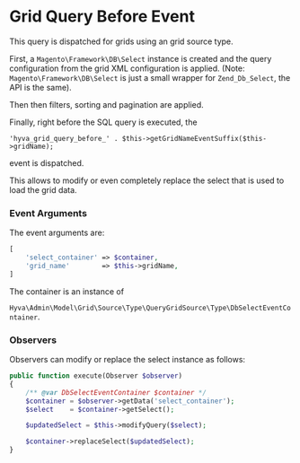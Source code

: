 # Grid Query Before Event

This query is dispatched for grids using an grid source type.

First, a `Magento\Framework\DB\Select` instance is created and the query configuration from the grid XML configuration is applied. (Note: `Magento\Framework\DB\Select` is just a small wrapper for `Zend_Db_Select`, the API is the same).

Then then filters, sorting and pagination are applied.

Finally, right before the SQL query is executed, the

`'hyva_grid_query_before_' . $this->getGridNameEventSuffix($this->gridName);`

event is dispatched.

This allows to modify or even completely replace the select that is used to load the grid data.

### Event Arguments

The event arguments are:

```php
[
    'select_container' => $container,
    'grid_name'        => $this->gridName,
]
```

The container is an instance of

`Hyva\Admin\Model\Grid\Source\Type\QueryGridSource\Type\DbSelectEventContainer`.

### Observers

Observers can modify or replace the select instance as follows:

```php
public function execute(Observer $observer)
{
    /** @var DbSelectEventContainer $container */
    $container = $observer->getData('select_container');
    $select    = $container->getSelect();

    $updatedSelect = $this->modifyQuery($select);

    $container->replaceSelect($updatedSelect);
}
```
